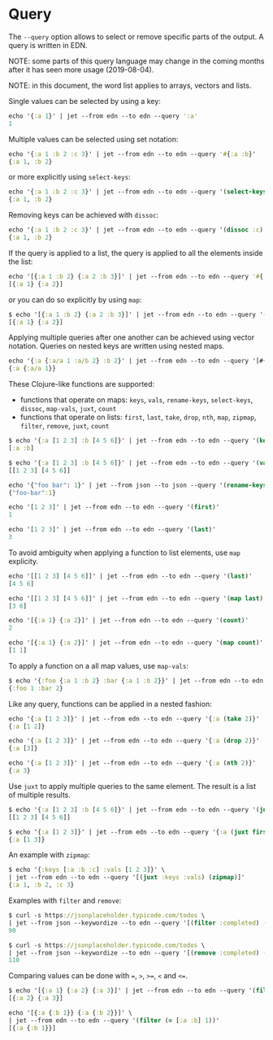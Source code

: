 # Query

The `--query` option allows to select or remove specific parts of the output. A
query is written in EDN.

NOTE: some parts of this query language may change in the coming months after it
has seen more usage (2019-08-04).

NOTE: in this document, the word list applies to arrays, vectors and lists.

Single values can be selected by using a key:

``` clojure
echo '{:a 1}' | jet --from edn --to edn --query ':a'
1
```

Multiple values can be selected using set notation:

``` clojure
echo '{:a 1 :b 2 :c 3}' | jet --from edn --to edn --query '#{:a :b}'
{:a 1, :b 2}
```

or more explicitly using `select-keys`:

``` clojure
echo '{:a 1 :b 2 :c 3}' | jet --from edn --to edn --query '(select-keys [:a :b])'
{:a 1, :b 2}
```

Removing keys can be achieved with `dissoc`:

``` clojure
echo '{:a 1 :b 2 :c 3}' | jet --from edn --to edn --query '(dissoc :c)'
{:a 1, :b 2}
```

If the query is applied to a list, the query is applied to all the elements
inside the list:

``` clojure
echo '[{:a 1 :b 2} {:a 2 :b 3}]' | jet --from edn --to edn --query '#{:a}'
[{:a 1} {:a 2}]
```

or you can do so explicitly by using `map`:

``` clojure
$ echo '[{:a 1 :b 2} {:a 2 :b 3}]' | jet --from edn --to edn --query '(map #{:a})'
[{:a 1} {:a 2}]
```

Applying multiple queries after one another can be achieved using vector
notation. Queries on nested keys are written using nested maps.

``` clojure
echo '{:a {:a/a 1 :a/b 2} :b 2}' | jet --from edn --to edn --query '[#{:a} {:a #{:a/a}}]'
{:a {:a/a 1}}
```

These Clojure-like functions are supported:

- functions that operate on maps: `keys`, `vals`, `rename-keys`, `select-keys`,
  `dissoc`, `map-vals`, `juxt`, `count`
- functions that operate on lists: `first`, `last`, `take`, `drop`,
  `nth`, `map`, `zipmap`, `filter`, `remove`, `juxt`, `count`


``` clojure
$ echo '{:a [1 2 3] :b [4 5 6]}' | jet --from edn --to edn --query '(keys)'
[:a :b]
```

``` clojure
$ echo '{:a [1 2 3] :b [4 5 6]}' | jet --from edn --to edn --query '(vals)'
[[1 2 3] [4 5 6]]
```

``` clojure
echo '{"foo bar": 1}' | jet --from json --to json --query '(rename-keys {"foo bar" "foo-bar"})'
{"foo-bar":1}
```

``` clojure
echo '[1 2 3]' | jet --from edn --to edn --query '(first)'
1
```

``` clojure
echo '[1 2 3]' | jet --from edn --to edn --query '(last)'
3
```

To avoid ambiguity when applying a function to list elements, use `map`
explicity.

``` clojure
echo '[[1 2 3] [4 5 6]]' | jet --from edn --to edn --query '(last)'
[4 5 6]
```

``` clojure
echo '[[1 2 3] [4 5 6]]' | jet --from edn --to edn --query '(map last)'
[3 6]
```

``` clojure
echo '[{:a 1} {:a 2}]' | jet --from edn --to edn --query '(count)'
2
```

``` clojure
echo '[{:a 1} {:a 2}]' | jet --from edn --to edn --query '(map count)'
[1 1]
```

To apply a function on a all map values, use `map-vals`:

``` clojure
$ echo '{:foo {:a 1 :b 2} :bar {:a 1 :b 2}}' | jet --from edn --to edn --query '(map-vals :a)'
{:foo 1 :bar 2}
```

Like any query, functions can be applied in a nested fashion:

``` clojure
echo '{:a [1 2 3]}' | jet --from edn --to edn --query '{:a (take 2)}'
{:a [1 2]}
```

``` clojure
echo '{:a [1 2 3]}' | jet --from edn --to edn --query '{:a (drop 2)}'
{:a [3]}
```

``` clojure
echo '{:a [1 2 3]}' | jet --from edn --to edn --query '{:a (nth 2)}'
{:a 3}
```

Use `juxt` to apply multiple queries to the same element. The result is a list
of multiple results.

``` clojure
$ echo '{:a [1 2 3] :b [4 5 6]}' | jet --from edn --to edn --query '(juxt :a :b)'
[[1 2 3] [4 5 6]]
```

``` clojure
$ echo '{:a [1 2 3]}' | jet --from edn --to edn --query '{:a (juxt first last)}'
{:a [1 3]}
```

An example with `zipmap`:

``` clojure
$ echo '{:keys [:a :b :c] :vals [1 2 3]}' \
| jet --from edn --to edn --query '[(juxt :keys :vals) (zipmap)]'
{:a 1, :b 2, :c 3}
```

Examples with `filter` and `remove`:

``` clojure
$ curl -s https://jsonplaceholder.typicode.com/todos \
| jet --from json --keywordize --to edn --query '[(filter :completed) (count)]'
90
```

``` clojure
$ curl -s https://jsonplaceholder.typicode.com/todos \
| jet --from json --keywordize --to edn --query '[(remove :completed) (count)]'
110
```

Comparing values can be done with `=`, `>`, `>=`, `<` and `<=`.

``` clojure
$ echo '[{:a 1} {:a 2} {:a 3}]' | jet --from edn --to edn --query '(filter (>= :a 2))'
[{:a 2} {:a 3}]
```

``` clojure
echo '[{:a {:b 1}} {:a {:b 2}}]' \
| jet --from edn --to edn --query '(filter (= [:a :b] 1))'
[{:a {:b 1}}]
```
